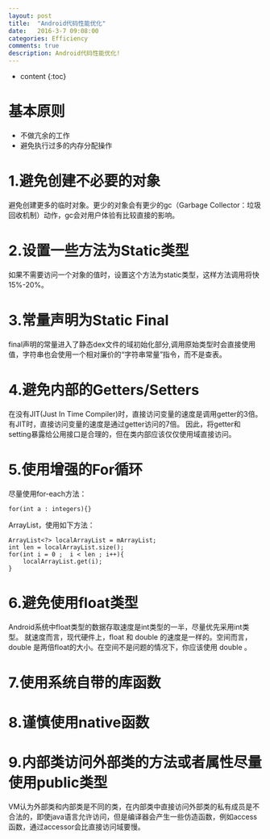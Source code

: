```yaml
---
layout: post
title:  "Android代码性能优化"
date:   2016-3-7 09:08:00
categories: Efficiency
comments: true
description: Android代码性能优化!
---
```


* content
{:toc}

# 基本原则

- 不做亢余的工作
- 避免执行过多的内存分配操作

# 1.避免创建不必要的对象

避免创建更多的临时对象。更少的对象会有更少的gc（Garbage Collector：垃圾回收机制）动作，gc会对用户体验有比较直接的影响。

# 2.设置一些方法为Static类型
 
如果不需要访问一个对象的值时，设置这个方法为static类型，这样方法调用将快15%-20%。

# 3.常量声明为Static Final

final声明的常量进入了静态dex文件的域初始化部分,调用原始类型时会直接使用值，字符串也会使用一个相对廉价的“字符串常量”指令，而不是查表。

# 4.避免内部的Getters/Setters

在没有JIT(Just In Time Compiler)时，直接访问变量的速度是调用getter的3倍。有JIT时，直接访问变量的速度是通过getter访问的7倍。
因此，将getter和setting暴露给公用接口是合理的，但在类内部应该仅仅使用域直接访问。

# 5.使用增强的For循环

尽量使用for-each方法：

	for(int a : integers){}

ArrayList，使用如下方法：

	ArrayList<?> localArrayList = mArrayList;
	int len = localArrayList.size();
	for(int i = 0 ;  i < len ; i++){
		localArrayList.get(i);
	}

# 6.避免使用float类型

Android系统中float类型的数据存取速度是int类型的一半，尽量优先采用int类型。
就速度而言，现代硬件上，float 和 double 的速度是一样的。空间而言，double 是两倍float的大小。在空间不是问题的情况下，你应该使用 double 。

# 7.使用系统自带的库函数

# 8.谨慎使用native函数

# 9.内部类访问外部类的方法或者属性尽量使用public类型

VM认为外部类和内部类是不同的类，在内部类中直接访问外部类的私有成员是不合法的，即使java语言允许访问，但是编译器会产生一些仿造函数，例如access函数，通过accessor会比直接访问域要慢。